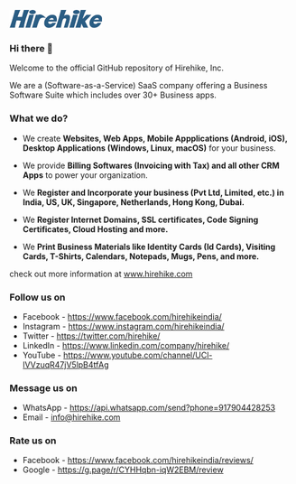 ![Image](/hirehike_logo_white_small.png?raw=true "Hirehike Logo")

### Hi there 👋

Welcome to the official GitHub repository of Hirehike, Inc.

We are a (Software-as-a-Service) SaaS company offering a Business Software Suite which includes over 30+ Business apps.

### What we do?

* We create **Websites, Web Apps, Mobile Appplications (Android, iOS), Desktop Applications (Windows, Linux, macOS)** for your business.

* We provide **Billing Softwares (Invoicing with Tax) and all other CRM Apps** to power your organization.

* We **Register and Incorporate your business (Pvt Ltd, Limited, etc.) in India, US, UK, Singapore, Netherlands, Hong Kong, Dubai.**

* We **Register Internet Domains, SSL certificates, Code Signing Certificates, Cloud Hosting and more.**

* We **Print Business Materials like Identity Cards (Id Cards), Visiting Cards, T-Shirts, Calendars, Notepads, Mugs, Pens, and more.**

check out more information at www.hirehike.com

### Follow us on

* Facebook - https://www.facebook.com/hirehikeindia/
* Instagram - https://www.instagram.com/hirehikeindia/
* Twitter - https://twitter.com/hirehike/
* LinkedIn - https://www.linkedin.com/company/hirehike/
* YouTube - https://www.youtube.com/channel/UCl-lVVzuqR47jV5lpB4tfAg

### Message us on

* WhatsApp - https://api.whatsapp.com/send?phone=917904428253
* Email - info@hirehike.com

### Rate us on

* Facebook - https://www.facebook.com/hirehikeindia/reviews/
* Google - https://g.page/r/CYHHqbn-iqW2EBM/review
